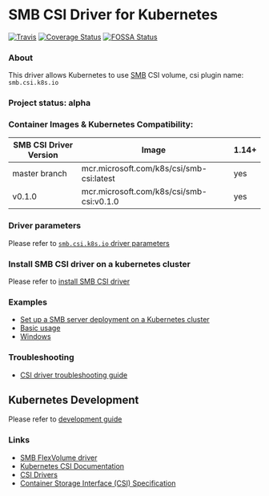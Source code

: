 # SMB CSI Driver for Kubernetes
[![Travis](https://travis-ci.org/kubernetes-csi/csi-driver-smb.svg)](https://travis-ci.org/kubernetes-csi/csi-driver-smb)
[![Coverage Status](https://coveralls.io/repos/github/kubernetes-csi/csi-driver-smb/badge.svg?branch=master)](https://coveralls.io/github/kubernetes-csi/csi-driver-smb?branch=master)
[![FOSSA Status](https://app.fossa.io/api/projects/git%2Bgithub.com%2Fkubernetes-csi%2Fcsi-driver-smb.svg?type=shield)](https://app.fossa.io/projects/git%2Bgithub.com%2Fkubernetes-csi%2Fcsi-driver-smb?ref=badge_shield)

### About
This driver allows Kubernetes to use [SMB](https://wiki.wireshark.org/SMB) CSI volume, csi plugin name: `smb.csi.k8s.io`

### Project status: alpha

### Container Images & Kubernetes Compatibility:
|SMB CSI Driver Version  | Image                                        | 1.14+  |
|------------------------|----------------------------------------------|--------|
|master branch           |mcr.microsoft.com/k8s/csi/smb-csi:latest      | yes    |
|v0.1.0                  |mcr.microsoft.com/k8s/csi/smb-csi:v0.1.0      | yes    |

### Driver parameters
Please refer to [`smb.csi.k8s.io` driver parameters](./docs/driver-parameters.md)

### Install SMB CSI driver on a kubernetes cluster
Please refer to [install SMB CSI driver](./docs/install-csi-driver-master.md)

### Examples
 - [Set up a SMB server deployment on a Kubernetes cluster](./deploy/smb-provisioner/)
 - [Basic usage](./deploy/example/e2e_usage.md)
 - [Windows](./deploy/example/windows)

### Troubleshooting
 - [CSI driver troubleshooting guide](./docs/csi-debug.md) 

## Kubernetes Development
Please refer to [development guide](./docs/csi-dev.md)

### Links
 - [SMB FlexVolume driver](https://github.com/Azure/kubernetes-volume-drivers/tree/master/flexvolume/smb)
 - [Kubernetes CSI Documentation](https://kubernetes-csi.github.io/docs/)
 - [CSI Drivers](https://github.com/kubernetes-csi/drivers)
 - [Container Storage Interface (CSI) Specification](https://github.com/container-storage-interface/spec)
